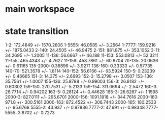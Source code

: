 # main workspace

# state transition
1-2: 172.4849 +/- 1570.2806
1-5555: 46.0585 +/- 3.2564
1-7777: 159.9216 +/- 1875.0433
2-140: 24.4505 +/- 46.9475
2-151: 881.875 +/- 353.1052
3-11: 34.2695 +/- 1.2005
11-136: 56.6667 +/- 46.188
11-153: 553.0813 +/- 52.3211
11-155: 465.4343 +/- 4.7627
11-159: 458.7861 +/- 60.9704
70-135: 20.0636 +/- 0.61165
135-2000: 0.38896 +/- 3.9271
136-160: 0.33333 +/- 0.57735
140-70: 521.3578 +/- 1.8114
140-152: 56.6166 +/- 63.5924
150-5: 0.23239 +/- 0.46665
151-3: 14.375 +/- 2.6693
152-3: 15.2798 +/- 3.0507
153-136: 35.7561 +/- 1.0007
155-136: 25.8788 +/- 0.99003
156-3: 26.8182 +/- 0.60302
159-150: 270.7531 +/- 5.2133
159-154: 311.0694 +/- 2.5472
160-3: 26.7714 +/- 0.94202
163-5: 0.26124 +/- 0.44628
165-3: 26.6267 +/- 1.1598
2000-3: 827.0111 +/- 295.6701
2000-156: 1091.1818 +/- 344.7616
2000-160: 971.8 +/- 300.5161
2000-163: 872.4522 +/- 306.7443
2000-165: 180.2533 +/- 95.6768
5555-2: 43.937 +/- 0.97836
7777-2: 47.691 +/- 0.98348
7777-5555: 3.8702 +/- 0.7273